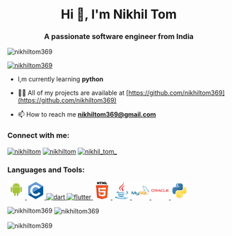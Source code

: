 <h1 align="center">Hi 👋, I'm Nikhil Tom</h1>
<h3 align="center">A passionate software engineer from India</h3>

<p align="left"> <img src="https://komarev.com/ghpvc/?username=nikhiltom369&label=Profile%20views&color=0e75b6&style=flat" alt="nikhiltom369" /> </p>

<p align="left"> <a href="https://github.com/ryo-ma/github-profile-trophy"><img src="https://github-profile-trophy.vercel.app/?username=nikhiltom369" alt="nikhiltom369" /></a> </p>

- I,m currently learning **python**

- 👨‍💻 All of my projects are available at [https://github.com/nikhiltom369](https://github.com/nikhiltom369)

- 📫 How to reach me **nikhiltom369@gmail.com**

<h3 align="left">Connect with me:</h3>
<p align="left">
<a href="https://linkedin.com/in/nikhiltom" target="blank"><img align="center" src="https://raw.githubusercontent.com/rahuldkjain/github-profile-readme-generator/master/src/images/icons/Social/linked-in-alt.svg" alt="nikhiltom" height="30" width="40" /></a>
<a href="https://fb.com/nikhiltom" target="blank"><img align="center" src="https://raw.githubusercontent.com/rahuldkjain/github-profile-readme-generator/master/src/images/icons/Social/facebook.svg" alt="nikhiltom" height="30" width="40" /></a>
<a href="https://instagram.com/nikhil_tom_" target="blank"><img align="center" src="https://raw.githubusercontent.com/rahuldkjain/github-profile-readme-generator/master/src/images/icons/Social/instagram.svg" alt="nikhil_tom_" height="30" width="40" /></a>
</p>

<h3 align="left">Languages and Tools:</h3>
<p align="left"> <a href="https://developer.android.com" target="_blank" rel="noreferrer"> <img src="https://raw.githubusercontent.com/devicons/devicon/master/icons/android/android-original-wordmark.svg" alt="android" width="40" height="40"/> </a> <a href="https://www.cprogramming.com/" target="_blank" rel="noreferrer"> <img src="https://raw.githubusercontent.com/devicons/devicon/master/icons/c/c-original.svg" alt="c" width="40" height="40"/> </a> <a href="https://dart.dev" target="_blank" rel="noreferrer"> <img src="https://www.vectorlogo.zone/logos/dartlang/dartlang-icon.svg" alt="dart" width="40" height="40"/> </a> <a href="https://flutter.dev" target="_blank" rel="noreferrer"> <img src="https://www.vectorlogo.zone/logos/flutterio/flutterio-icon.svg" alt="flutter" width="40" height="40"/> </a> <a href="https://www.w3.org/html/" target="_blank" rel="noreferrer"> <img src="https://raw.githubusercontent.com/devicons/devicon/master/icons/html5/html5-original-wordmark.svg" alt="html5" width="40" height="40"/> </a> <a href="https://www.java.com" target="_blank" rel="noreferrer"> <img src="https://raw.githubusercontent.com/devicons/devicon/master/icons/java/java-original.svg" alt="java" width="40" height="40"/> </a> <a href="https://www.mysql.com/" target="_blank" rel="noreferrer"> <img src="https://raw.githubusercontent.com/devicons/devicon/master/icons/mysql/mysql-original-wordmark.svg" alt="mysql" width="40" height="40"/> </a> <a href="https://www.oracle.com/" target="_blank" rel="noreferrer"> <img src="https://raw.githubusercontent.com/devicons/devicon/master/icons/oracle/oracle-original.svg" alt="oracle" width="40" height="40"/> </a> <a href="https://www.python.org" target="_blank" rel="noreferrer"> <img src="https://raw.githubusercontent.com/devicons/devicon/master/icons/python/python-original.svg" alt="python" width="40" height="40"/> </a> </p>

<p><img align="left" src="https://github-readme-stats.vercel.app/api/top-langs?username=nikhiltom369&show_icons=true&locale=en&layout=compact" alt="nikhiltom369" /></p>

<p>&nbsp;<img align="center" src="https://github-readme-stats.vercel.app/api?username=nikhiltom369&show_icons=true&locale=en" alt="nikhiltom369" /></p>

<p><img align="center" src="https://github-readme-streak-stats.herokuapp.com/?user=nikhiltom369&" alt="nikhiltom369" /></p>
